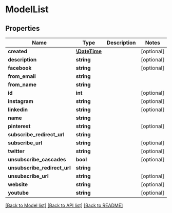# ModelList

## Properties
Name | Type | Description | Notes
------------ | ------------- | ------------- | -------------
**created** | [**\DateTime**](\DateTime.md) |  | [optional] 
**description** | **string** |  | [optional] 
**facebook** | **string** |  | [optional] 
**from_email** | **string** |  | 
**from_name** | **string** |  | 
**id** | **int** |  | [optional] 
**instagram** | **string** |  | [optional] 
**linkedin** | **string** |  | [optional] 
**name** | **string** |  | 
**pinterest** | **string** |  | [optional] 
**subscribe_redirect_url** | **string** |  | 
**subscribe_url** | **string** |  | [optional] 
**twitter** | **string** |  | [optional] 
**unsubscribe_cascades** | **bool** |  | [optional] 
**unsubscribe_redirect_url** | **string** |  | 
**unsubscribe_url** | **string** |  | [optional] 
**website** | **string** |  | [optional] 
**youtube** | **string** |  | [optional] 

[[Back to Model list]](../README.md#documentation-for-models) [[Back to API list]](../README.md#documentation-for-api-endpoints) [[Back to README]](../README.md)


